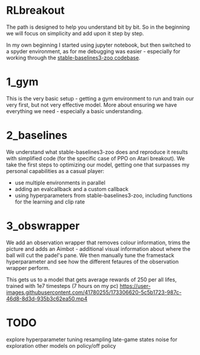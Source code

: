 # RLbreakout

The path is designed to help you understand bit by bit. So in the beginning we will focus on simplicity and add upon it step by step.

In my own beginning I started using jupyter notebook, but then switched to a spyder environment, as for me debugging was easier - especially for working through the [stable-baselines3-zoo codebase](https://github.com/DLR-RM/stable-baselines3).


# 1_gym
This is the very basic setup - getting a gym environment to run and train our very first, but not very effective model. More about ensuring we have everything we need - especially a basic understanding.

# 2_baselines
We understand what stable-baselines3-zoo does and reproduce it results with simplified code (for the specific case of PPO on Atari breakout). We take the first steps to optimizing our model, getting one that surpasses my personal capabilities as a casual player:
- use multiple environments in parallel
- adding an evalcallback and a custom callback
- using hyperparameters from stable-baselines3-zoo, including functions for the learning and clip rate

# 3_obswrapper
We add an observation wrapper that removes colour information, trims the picture and adds an Aimbot - additional visual information about where the ball will cut the padel's pane. We then manually tune the framestack hyperparameter and see how the different fetaures of the observation wrapper perform. 

This gets us to a model that gets average rewards of 250 per all lifes, trained with 1e7 timesteps (7 hours on my pc)
https://user-images.githubusercontent.com/41780255/173306620-5c5b1723-987c-46d8-8d3d-935b3c62ea50.mp4


# TODO

explore hyperparameter tuning
resampling late-game states
noise for exploration
other models
on policy/off policy

